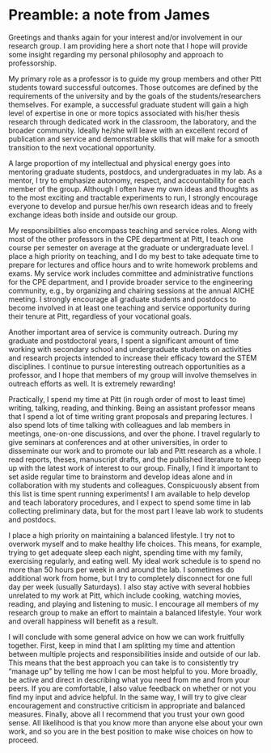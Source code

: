 # Preamble: a note from James

Greetings and thanks again for your interest and/or involvement in our research group.
I am providing here a short note that I hope will provide some insight
regarding my personal philosophy and approach to professorship.

My primary role as a professor is to guide my group members and other Pitt students toward successful outcomes.
Those outcomes are defined by the requirements of the university and by the goals of the students/researchers themselves.
For example, a successful graduate student will gain a high level of expertise in one or more topics associated with his/her thesis research through dedicated work in the classroom, the laboratory, and the broader community.
Ideally he/she will leave with an excellent record of publication and service and demonstrable skills that will make for a smooth transition to the next vocational opportunity.

A large proportion of my intellectual and physical energy goes into
mentoring graduate students, postdocs, and undergraduates in my lab.
As a mentor, I try to emphasize autonomy, respect, and accountability for each member
of the group.
Although I often have my own ideas and thoughts as to the
most exciting and tractable experiments to run, I strongly encourage
everyone to develop and pursue her/his own research ideas
and to freely exchange ideas both inside and outside our group.

My responsibilities also encompass teaching and service roles.
Along with most of the other professors in the CPE department at Pitt, I teach
one course per semester on average at the graduate or undergraduate
level.
I place a high priority on teaching, and I do my best to take
adequate time to prepare for lectures and office hours and to write
homework problems and exams.
My service work includes committee and
administrative functions for the CPE department, and I provide broader
service to the engineering community, e.g., by organizing and
chairing sessions at the annual AICHE meeting.
I strongly encourage all graduate students and postdocs to become involved in at least one
teaching and service opportunity during their tenure at Pitt, regardless of your vocational goals.

Another important area of service is community outreach.
During my graduate and postdoctoral years, I spent a
significant amount of time working with secondary school and
undergraduate students on activities and research projects intended to
increase their efficacy toward the STEM disciplines.
I continue to pursue interesting outreach opportunities as a professor, and I hope
that members of my group will involve themselves in outreach efforts as
well.
It is extremely rewarding!

Practically, I spend my time at Pitt (in rough order of most to least time) writing, talking, reading, and thinking.
Being an assistant professor means that I spend a lot of time writing grant proposals and preparing lectures.
I also spend lots of time talking with colleagues and lab members in meetings, one-on-one discussions, and over the phone.
I travel regularly to give seminars at conferences and at other universities, in order to disseminate our work and to promote our lab and Pitt research as a whole.
I read reports, theses, manuscript drafts, and the published literature to keep up with the latest work of interest to our group.
Finally, I find it important to set aside regular time to brainstorm and develop ideas alone and in collaboration with my students and colleagues.
Conspicuously absent from this list is time spent running experiments!
I am available to help develop and teach laboratory procedures, and I expect to spend some time in lab collecting preliminary data, but for the most part I leave lab work to students and postdocs.

I place a high priority on maintaining a balanced lifestyle.
I try not to overwork myself and to make healthy life choices.
This means, for example, trying to get adequate sleep each night, spending time with my family,
exercising regularly, and eating well.
My ideal work schedule is to spend no more than 50 hours per week in and around the lab. I sometimes
do additional work from home, but I try to completely disconnect for one
full day per week (usually Saturdays).
I also stay active with several hobbies unrelated to my work at Pitt, which include cooking, watching movies, reading, and playing and listening to music.
I encourage all members of my research group to make an effort to maintain a balanced
lifestyle.
Your work and overall happiness will benefit as a result.

I will conclude with some general advice on how we can work fruitfully
together.
First, keep in mind that I am splitting my time and attention
between multiple projects and responsibilities inside and outside of our
lab.
This means that the best approach you can take is to consistently
try “manage up” by telling me how I can be most helpful to you.
More broadly, be active and direct in describing what you need from me and from your peers.
If you are comfortable, I also value feedback on whether or not you find my input and advice helpful.
In the same way, I will try to give clear encouragement and constructive criticism in appropriate and balanced measures.
Finally, above all I recommend that you trust your own good sense.
All likelihood is that you know more than anyone else about your
own work, and so you are in the best position to make wise choices on
how to proceed.